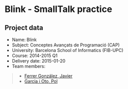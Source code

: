 Blink - SmallTalk practice
===================

Project data
------------------

* Name:          Blink
* Subject:       Conceptes Avançats de Programació (CAP)
* University:    Barcelona School of Informatics (FIB-UPC)
* Course:        2014-2015 Q1
* Delivery date: 2015-01-20
* Team members:
> * [Ferrer González, Javier](https://twitter.com/JavierCane)
> * [Garcia i Oto, Pol](https://twitter.com/Ranirinn)